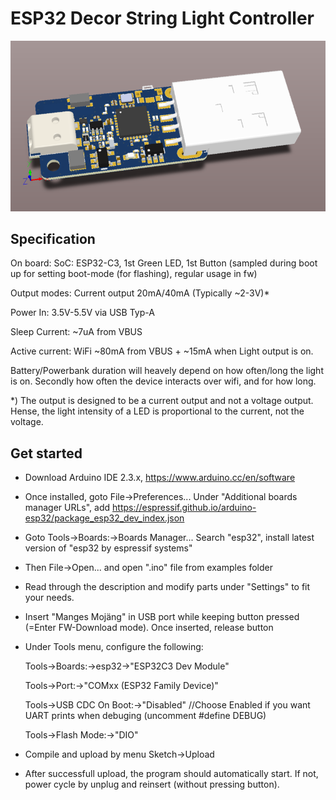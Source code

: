 # ESP32 Decor String Light Controller
![](https://github.com/mrzign/ESPbat/blob/main/resources/image.png)

## Specification
On board: SoC: ESP32-C3, 1st Green LED, 1st Button (sampled during boot up for setting boot-mode (for flashing), regular usage in fw)

Output modes: Current output 20mA/40mA (Typically ~2-3V)*

Power In: 3.5V-5.5V via USB Typ-A

Sleep Current: ~7uA from VBUS

Active current: WiFi ~80mA from VBUS + ~15mA when Light output is on.

Battery/Powerbank duration will heavely depend on how often/long the light is on. Secondly how often the device interacts over wifi, and for how long.

*) The output is designed to be a current output and not a voltage output. Hense, the light intensity of a LED is proportional to the current, not the voltage.

## Get started
* Download Arduino IDE 2.3.x, https://www.arduino.cc/en/software

* Once installed, goto File->Preferences...
	Under "Additional boards manager URLs", add https://espressif.github.io/arduino-esp32/package_esp32_dev_index.json

*	Goto Tools->Boards:->Boards Manager...
	Search "esp32", install latest version of "esp32 by espressif systems"

*	Then File->Open... and open ".ino" file from examples folder

*	Read through the description and modify parts under "Settings" to fit your needs.

*	Insert "Manges Mojäng" in USB port while keeping button pressed (=Enter FW-Download mode). 
	Once inserted, release button

* Under Tools menu, configure the following:
  
  Tools->Boards:->esp32->"ESP32C3 Dev Module"
  
	Tools->Port:->"COMxx (ESP32 Family Device)"

	Tools->USB CDC On Boot:->"Disabled"		//Choose Enabled if you want UART prints when debuging (uncomment #define DEBUG)

	Tools->Flash Mode:->"DIO"
	
*	Compile and upload by menu Sketch->Upload

*	After successfull upload, the program should automatically start. If not, power cycle by unplug and reinsert (without pressing button).

